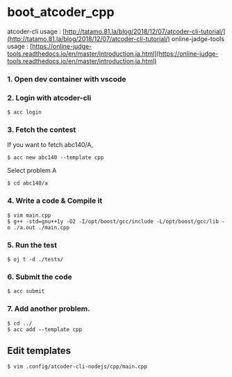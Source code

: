# boot_atcoder_cpp

atcoder-cli usage : [http://tatamo.81.la/blog/2018/12/07/atcoder-cli-tutorial/](http://tatamo.81.la/blog/2018/12/07/atcoder-cli-tutorial/)
online-jadge-tools usage : [https://online-judge-tools.readthedocs.io/en/master/introduction.ja.html](https://online-judge-tools.readthedocs.io/en/master/introduction.ja.html)

### 1. Open dev container with vscode
### 2. Login with atcoder-cli
```
$ acc login
```
### 3. Fetch the contest
If you want to fetch abc140/A, 
```
$ acc new abc140 --template cpp
```
Select problem A
```
$ cd abc140/a
```
### 4. Write a code & Compile it

```
$ vim main.cpp
$ g++ -std=gnu++1y -O2 -I/opt/boost/gcc/include -L/opt/boost/gcc/lib -o ./a.out ./main.cpp
```
### 5. Run the test
```
$ oj t -d ./tests/
```
### 6. Submit the code
```
$ acc submit
```
### 7. Add another problem.
```
$ cd ../
$ acc add --template cpp
```

## Edit templates

```
$ vim .config/atcoder-cli-nodejs/cpp/main.cpp
```
